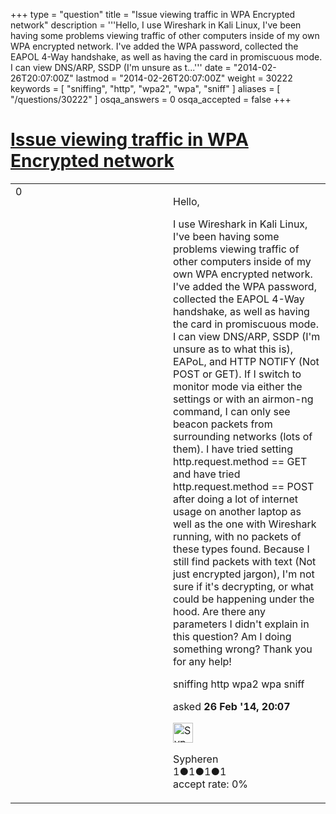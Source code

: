 +++
type = "question"
title = "Issue viewing traffic in WPA Encrypted network"
description = '''Hello,  I use Wireshark in Kali Linux, I&#x27;ve been having some problems viewing traffic of other computers inside of my own WPA encrypted network. I&#x27;ve added the WPA password, collected the EAPOL 4-Way handshake, as well as having the card in promiscuous mode. I can view DNS/ARP, SSDP (I&#x27;m unsure as t...'''
date = "2014-02-26T20:07:00Z"
lastmod = "2014-02-26T20:07:00Z"
weight = 30222
keywords = [ "sniffing", "http", "wpa2", "wpa", "sniff" ]
aliases = [ "/questions/30222" ]
osqa_answers = 0
osqa_accepted = false
+++

<div class="headNormal">

# [Issue viewing traffic in WPA Encrypted network](/questions/30222/issue-viewing-traffic-in-wpa-encrypted-network)

</div>

<div id="main-body">

<div id="askform">

<table id="question-table" style="width:100%;"><colgroup><col style="width: 50%" /><col style="width: 50%" /></colgroup><tbody><tr class="odd"><td style="width: 30px; vertical-align: top"><div class="vote-buttons"><div id="post-30222-score" class="post-score" title="current number of votes">0</div><div id="favorite-count" class="favorite-count"></div></div></td><td><div id="item-right"><div class="question-body"><p>Hello,</p><p>I use Wireshark in Kali Linux, I've been having some problems viewing traffic of other computers inside of my own WPA encrypted network. I've added the WPA password, collected the EAPOL 4-Way handshake, as well as having the card in promiscuous mode. I can view DNS/ARP, SSDP (I'm unsure as to what this is), EAPoL, and HTTP NOTIFY (Not POST or GET). If I switch to monitor mode via either the settings or with an airmon-ng command, I can only see beacon packets from surrounding networks (lots of them). I have tried setting http.request.method == GET and have tried http.request.method == POST after doing a lot of internet usage on another laptop as well as the one with Wireshark running, with no packets of these types found. Because I still find packets with text (Not just encrypted jargon), I'm not sure if it's decrypting, or what could be happening under the hood. Are there any parameters I didn't explain in this question? Am I doing something wrong? Thank you for any help!</p></div><div id="question-tags" class="tags-container tags">sniffing http wpa2 wpa sniff</div><div id="question-controls" class="post-controls"></div><div class="post-update-info-container"><div class="post-update-info post-update-info-user"><p>asked <strong>26 Feb '14, 20:07</strong></p><img src="https://secure.gravatar.com/avatar/38c66a8938ffedb1d78b28c23ae122ba?s=32&amp;d=identicon&amp;r=g" class="gravatar" width="32" height="32" alt="Sypheren&#39;s gravatar image" /><p>Sypheren<br />
<span class="score" title="1 reputation points">1</span><span title="1 badges"><span class="badge1">●</span><span class="badgecount">1</span></span><span title="1 badges"><span class="silver">●</span><span class="badgecount">1</span></span><span title="1 badges"><span class="bronze">●</span><span class="badgecount">1</span></span><br />
<span class="accept_rate" title="Rate of the user&#39;s accepted answers">accept rate:</span> <span title="Sypheren has no accepted answers">0%</span></p></div></div><div id="comments-container-30222" class="comments-container"></div><div id="comment-tools-30222" class="comment-tools"></div><div class="clear"></div><div id="comment-30222-form-container" class="comment-form-container"></div><div class="clear"></div></div></td></tr></tbody></table>

</div>

</div>

